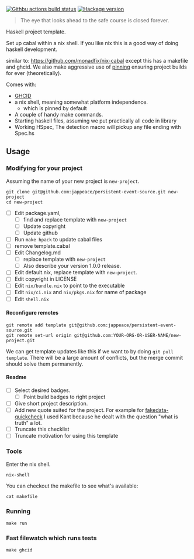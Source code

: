 [![Githbu actions build status](https://img.shields.io/github/workflow/status/jappeace/persistent-event-source/Test)](https://github.com/jappeace/haskell-template-project/actions)
[![Hackage version](https://img.shields.io/hackage/v/template.svg?label=Hackage)](https://hackage.haskell.org/package/persistent-event-source) 

> The eye that looks ahead to the safe course is closed forever.

Haskell project template.

Set up cabal within a nix shell.
If you like nix this is a good way of doing haskell development.

similar to: https://github.com/monadfix/nix-cabal
except this has a makefile and ghcid.
We also make aggressive use of [pinning](https://nixos.wiki/wiki/FAQ/Pinning_Nixpkgs)
ensuring project builds for ever (theoretically).

Comes with:
+ [GHCID](https://jappieklooster.nl/ghcid-for-multi-package-projects.html)
+ a nix shell, meaning somewhat platform independence.
  + which is pinned by default
+ A couple of handy make commands.
+ Starting haskell files, assuming we put practically all code in library
+ Working HSpec, The detection macro will pickup any file ending with Spec.hs

## Usage

### Modifying for your project
Assuming the name of your new project is `new-project`.

```
git clone git@github.com:jappeace/persistent-event-source.git new-project
cd new-project
```

+ [ ] Edit package.yaml,
    + [ ] find and replace template with `new-project`
    + [ ] Update copyright
    + [ ] Update github
+ [ ] Run `make hpack` to update cabal files
+ [ ] remove template.cabal
+ [ ] Edit Changelog.md
  + [ ] replace template with `new-project`
  + [ ] Also describe your version 1.0.0 release.
+ [ ] Edit default.nix, replace template with `new-project`.
+ [ ] Edit copyright in LICENSE
+ [ ] Edit `nix/bundle.nix` to point to the executable
+ [ ] Edit `nix/ci.nix` and `nix/pkgs.nix` for name of package
+ [ ] Edit `shell.nix`

#### Reconfigure remotes
```
git remote add template git@github.com:jappeace/persistent-event-source.git
git remote set-url origin git@github.com:YOUR-ORG-OR-USER-NAME/new-project.git
```

We can get template updates like this if we want to by doing `git pull template`.
There will be a large amount of conflicts, but the merge commit should solve them permanently.

#### Readme

+ [ ] Select desired badges. 
  + [ ] Point build badges to right project
+ [ ] Give short project description.
+ [ ] Add new quote suited for the project.
  For example for [fakedata-quickcheck](https://github.com/fakedata-haskell/fakedata-quickcheck#readme)
  I used Kant because
  he dealt with the question "what is truth" a lot.
+ [ ] Truncate this checklist
+ [ ] Truncate motivation for using  this template

### Tools
Enter the nix shell.
```
nix-shell
```
You can checkout the makefile to see what's available:
```
cat makefile
```

### Running
```
make run
```

### Fast filewatch which runs tests
```
make ghcid
```

